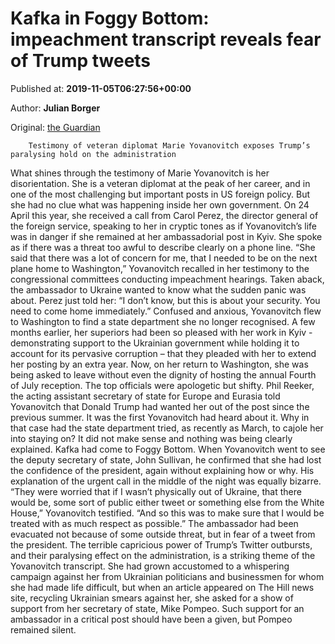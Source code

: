 
# Kafka in Foggy Bottom: impeachment transcript reveals fear of Trump tweets

Published at: **2019-11-05T06:27:56+00:00**

Author: **Julian Borger**

Original: [the Guardian](https://www.theguardian.com/us-news/2019/nov/05/impeachment-marie-yovanovitch-ukraine-transcript-reveals-fear-and-chaos-in-the-state-department)


        Testimony of veteran diplomat Marie Yovanovitch exposes Trump’s paralysing hold on the administration
      
What shines through the testimony of Marie Yovanovitch is her disorientation. She is a veteran diplomat at the peak of her career, and in one of the most challenging but important posts in US foreign policy. But she had no clue what was happening inside her own government.
On 24 April this year, she received a call from Carol Perez, the director general of the foreign service, speaking to her in cryptic tones as if Yovanovitch’s life was in danger if she remained at her ambassadorial post in Kyiv. She spoke as if there was a threat too awful to describe clearly on a phone line.
“She said that there was a lot of concern for me, that I needed to be on the next plane home to Washington,” Yovanovitch recalled in her testimony to the congressional committees conducting impeachment hearings. Taken aback, the ambassador to Ukraine wanted to know what the sudden panic was about. Perez just told her: “I don’t know, but this is about your security. You need to come home immediately.”
Confused and anxious, Yovanovitch flew to Washington to find a state department she no longer recognised.
A few months earlier, her superiors had been so pleased with her work in Kyiv - demonstrating support to the Ukrainian government while holding it to account for its pervasive corruption – that they pleaded with her to extend her posting by an extra year. Now, on her return to Washington, she was being asked to leave without even the dignity of hosting the annual Fourth of July reception.
The top officials were apologetic but shifty. Phil Reeker, the acting assistant secretary of state for Europe and Eurasia told Yovanovitch that Donald Trump had wanted her out of the post since the previous summer. It was the first Yovanovitch had heard about it. Why in that case had the state department tried, as recently as March, to cajole her into staying on? It did not make sense and nothing was being clearly explained. Kafka had come to Foggy Bottom.
When Yovanovitch went to see the deputy secretary of state, John Sullivan, he confirmed that she had lost the confidence of the president, again without explaining how or why. His explanation of the urgent call in the middle of the night was equally bizarre.
“They were worried that if I wasn’t physically out of Ukraine, that there would be, some sort of public either tweet or something else from the White House,” Yovanovitch testified. “And so this was to make sure that I would be treated with as much respect as possible.”
The ambassador had been evacuated not because of some outside threat, but in fear of a tweet from the president. The terrible capricious power of Trump’s Twitter outbursts, and their paralysing effect on the administration, is a striking theme of the Yovanovitch transcript.
She had grown accustomed to a whispering campaign against her from Ukrainian politicians and businessmen for whom she had made life difficult, but when an article appeared on The Hill news site, recycling Ukrainian smears against her, she asked for a show of support from her secretary of state, Mike Pompeo. Such support for an ambassador in a critical post should have been a given, but Pompeo remained silent.

